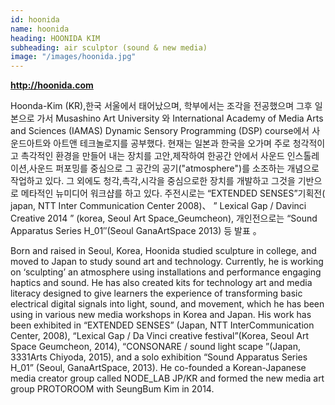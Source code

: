 ```yaml
---
id: hoonida
name: hoonida
heading: HOONIDA KIM
subheading: air sculptor (sound & new media)
image: "/images/hoonida.jpg"
---
```

<b><a href="http://hoonida.com/">http://hoonida.com</a></b>

Hoonda-Kim (KR),한국 서울에서 태어났으며, 학부에서는 조각을 전공했으며 그후 일본으로 가서 Musashino Art University 와 International Academy of Media Arts and Sciences (IAMAS) Dynamic Sensory Programming (DSP) course에서 사운드아트와 아트앤 테크놀로지를 공부했다. 현재는 일본과 한국을 오가며 주로 청각적이고 촉각적인 환경을 만들어 내는 장치를 고안,제작하여 한공간 안에서 사운드 인스톨레이션,사운드 퍼포밍를 중심으로 그 공간의 공기("atmosphere")를 소조하는 개념으로 작업하고 있다. 그 외에도 청각,촉각,시각을 중심으로한 장치를 개발하고 그것을 기반으로 메타적인 뉴미디어 워크샵를 하고 있다. 주전시로는  “EXTENDED SENSES”기획전( japan, NTT Inter Communication Center 2008)、 ” Lexical Gap / Davinci Creative 2014  ” (korea, Seoul Art Space_Geumcheon), 개인전으로는  “Sound Apparatus Series H_01″(Seoul GanaArtSpace 2013) 등 발표 。

Born and raised in Seoul, Korea, Hoonida studied sculpture in college, and moved to Japan to study sound art and technology. Currently, he is working on ‘sculpting’ an atmosphere using installations and performance engaging haptics and sound. He has also created kits for technology art and media literacy designed to give learners the experience of transforming basic electrical digital signals into light, sound, and movement, which he has been using in various new media workshops in Korea and Japan. His work has been exhibited in “EXTENDED SENSES” (Japan, NTT InterCommunication Center, 2008), “Lexical Gap / Da Vinci creative festival”(Korea, Seoul Art Space Geumcheon, 2014), “CONSONARE / sound light scape ”(Japan, 3331Arts Chiyoda, 2015), and a solo exhibition “Sound Apparatus Series H_01” (Seoul, GanaArtSpace, 2013). He co-founded a Korean-Japanese media creator group called NODE_LAB JP/KR and formed the new media art group PROTOROOM with SeungBum Kim in 2014.

